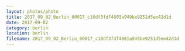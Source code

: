 ```yaml
---
layout: photos/photo
title: 2017_09_02_Berlin_00017_c10df3fdf4801a949be9251d5ee42d1d
date: 2017-09-02
category: berlin
location: berlin
filename: 2017_09_02_Berlin_00017_c10df3fdf4801a949be9251d5ee42d1d
---
```

